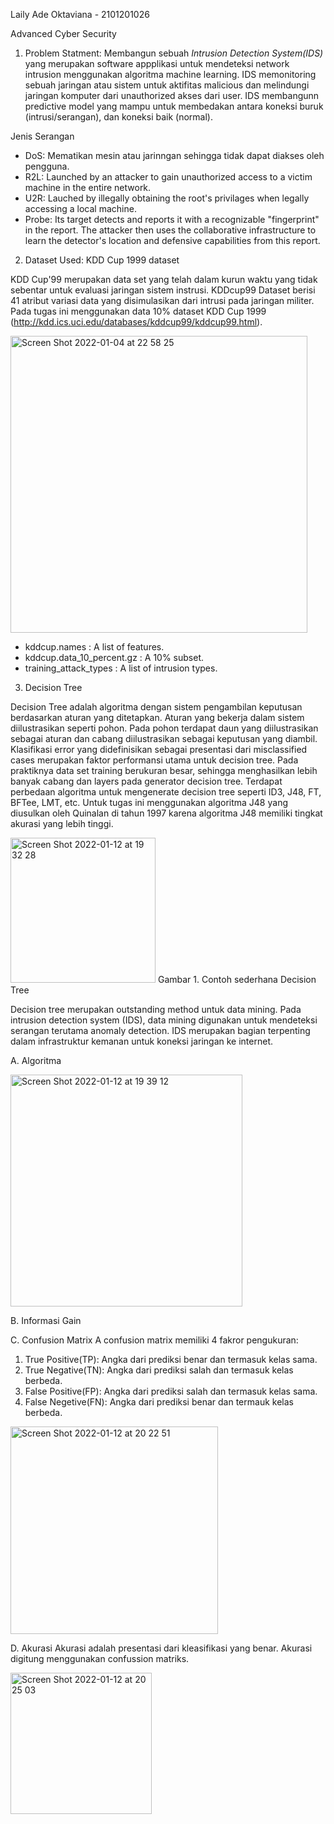 Laily Ade Oktaviana - 2101201026 

Advanced Cyber Security

1. Problem Statment:
Membangun sebuah _Intrusion Detection System(IDS)_ yang merupakan software appplikasi untuk mendeteksi network intrusion menggunakan algoritma machine learning. IDS memonitoring sebuah jaringan atau sistem untuk aktifitas malicious dan melindungi jaringan komputer dari unauthorized akses dari user. IDS membangunn predictive model yang mampu untuk membedakan antara koneksi buruk (intrusi/serangan), dan koneksi baik (normal).  

Jenis Serangan

* DoS: Mematikan mesin atau jarinngan sehingga tidak dapat diakses oleh pengguna.
* R2L: Launched by an attacker to gain unauthorized access to a victim machine in the entire network.
* U2R: Lauched by illegally obtaining the root's privilages when legally accessing a local machine.
* Probe: Its target detects and reports it with a recognizable "fingerprint" in the report. The attacker then uses the collaborative infrastructure to learn the detector's location and defensive capabilities from this report. 

2. Dataset Used: KDD Cup 1999 dataset 

KDD Cup'99 merupakan data set yang telah dalam kurun waktu yang tidak sebentar untuk evaluasi jaringan sistem instrusi.  KDDcup99 Dataset berisi 41 atribut variasi data yang disimulasikan dari intrusi pada jaringan militer. Pada tugas ini menggunakan data 10% dataset KDD Cup 1999 (http://kdd.ics.uci.edu/databases/kddcup99/kddcup99.html).

<img width="475" alt="Screen Shot 2022-01-04 at 22 58 25" src="https://user-images.githubusercontent.com/73576347/148086948-a724e84c-9d56-4a9d-b653-d6186a53bf8d.png">

* kddcup.names : A list of features.
* kddcup.data_10_percent.gz : A 10% subset.
* training_attack_types : A list of intrusion types.


3. Decision Tree

Decision Tree adalah algoritma dengan sistem pengambilan keputusan berdasarkan aturan yang ditetapkan. Aturan yang bekerja dalam sistem diilustrasikan seperti pohon. Pada pohon terdapat daun yang diilustrasikan sebagai aturan dan cabang diilustrasikan sebagai keputusan yang diambil. Klasifikasi error yang didefinisikan sebagai presentasi dari misclassified cases merupakan faktor performansi utama untuk decision tree. Pada praktiknya data set training berukuran besar, sehingga menghasilkan lebih banyak cabang dan layers pada generator decision tree. Terdapat perbedaan algoritma untuk mengenerate decision tree seperti ID3, J48, FT, BFTee, LMT, etc. Untuk tugas ini menggunakan algoritma J48 yang diusulkan oleh Quinalan di tahun 1997 karena algoritma J48 memiliki tingkat akurasi yang lebih tinggi.  

<img width="232" alt="Screen Shot 2022-01-12 at 19 32 28" src="https://user-images.githubusercontent.com/73576347/149140972-00414f0d-d986-421d-be69-68ddc596c568.png">
Gambar 1. Contoh sederhana Decision Tree

Decision tree merupakan outstanding method untuk data mining. Pada intrusion detection system (IDS), data mining digunakan untuk mendeteksi serangan terutama anomaly detection. IDS merupakan bagian terpenting dalam infrastruktur kemanan untuk koneksi jaringan ke internet. 

A. Algoritma

<img width="371" alt="Screen Shot 2022-01-12 at 19 39 12" src="https://user-images.githubusercontent.com/73576347/149141902-6842e5fd-a694-402c-8680-f38540fb2824.png">

B. Informasi Gain

C. Confusion Matrix
A confusion matrix memiliki 4 fakror pengukuran: 
1. True Positive(TP): Angka dari prediksi benar dan termasuk kelas sama.
2. True Negative(TN): Angka dari prediksi salah dan termasuk kelas berbeda. 
3. False Positive(FP): Angka dari prediksi salah dan termasuk kelas sama.
4. False Negetive(FN): Angka dari  prediksi benar dan termauk kelas berbeda. 

<img width="332" alt="Screen Shot 2022-01-12 at 20 22 51" src="https://user-images.githubusercontent.com/73576347/149148439-c99e9f18-7930-4733-a421-cdce8bc7859d.png">

D. Akurasi
Akurasi adalah presentasi dari kleasifikasi yang benar. Akurasi digitung menggunakan confussion matriks. 

<img width="226" alt="Screen Shot 2022-01-12 at 20 25 03" src="https://user-images.githubusercontent.com/73576347/149148792-2baf4144-25ed-43fa-9b69-93d5e8dd4fd4.png">


